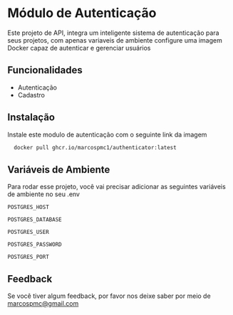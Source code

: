
# Módulo de Autenticação

Este projeto de API, integra um inteligente sistema de autenticação para seus projetos, com apenas variaveis de ambiente configure uma imagem Docker capaz de autenticar e gerenciar usuários


## Funcionalidades

- Autenticação
- Cadastro


## Instalação

Instale este modulo de autenticação com o seguinte link da imagem

```bash
  docker pull ghcr.io/marcospmc1/authenticator:latest
```
    
## Variáveis de Ambiente

Para rodar esse projeto, você vai precisar adicionar as seguintes variáveis de ambiente no seu .env

`POSTGRES_HOST`

`POSTGRES_DATABASE`

`POSTGRES_USER`

`POSTGRES_PASSWORD`

`POSTGRES_PORT`


## Feedback

Se você tiver algum feedback, por favor nos deixe saber por meio de marcospmc@gmail.com

